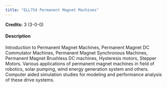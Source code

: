 ```yaml
---
title: "ELL754 Permanent Magnet Machines"
---
```

**Credits:** 3 (3-0-0)

#### Description
Introduction to Permanent Magnet Machines, Permanent Magnet DC Commutator Machines, Permanent Magnet Synchronous Machines, Permanent Magnet Brushless DC machines, Hysteresis motors, Stepper Motors. Various applications of permanent magnet machines in field of robotics, solar pumping, wind energy generation system and others. Computer aided simulation studies for modeling and performance analysis of these drive systems.